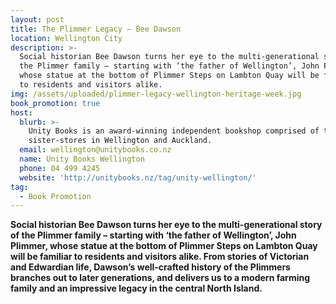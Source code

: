 ```yaml
---
layout: post
title: The Plimmer Legacy – Bee Dawson
location: Wellington City
description: >-
  Social historian Bee Dawson turns her eye to the multi-generational story of
  the Plimmer family – starting with ‘the father of Wellington’, John Plimmer,
  whose statue at the bottom of Plimmer Steps on Lambton Quay will be familiar
  to residents and visitors alike.
img: /assets/uploaded/plimmer-legacy-wellington-heritage-week.jpg
book_promotion: true
host:
  blurb: >-
    Unity Books is an award-winning independent bookshop comprised of two
    sister-stores in Wellington and Auckland.
  email: wellington@unitybooks.co.nz
  name: Unity Books Wellington
  phone: 04 499 4245
  website: 'http://unitybooks.nz/tag/unity-wellington/'
tag:
  - Book Promotion
---
```

**Social historian Bee Dawson turns her eye to the multi-generational story of the Plimmer family – starting with ‘the father of Wellington’, John Plimmer, whose statue at the bottom of Plimmer Steps on Lambton Quay will be familiar to residents and visitors alike. From stories of Victorian and Edwardian life, Dawson’s well-crafted history of the Plimmers branches out to later generations, and delivers us to a modern farming family and an impressive legacy in the central North Island.**
